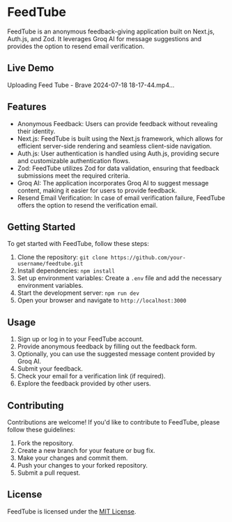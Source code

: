 # FeedTube

FeedTube is an anonymous feedback-giving application built on Next.js, Auth.js, and Zod. It leverages Groq AI for message suggestions and provides the option to resend email verification.

## Live Demo



Uploading Feed Tube - Brave 2024-07-18 18-17-44.mp4…



## Features

- Anonymous Feedback: Users can provide feedback without revealing their identity.
- Next.js: FeedTube is built using the Next.js framework, which allows for efficient server-side rendering and seamless client-side navigation.
- Auth.js: User authentication is handled using Auth.js, providing secure and customizable authentication flows.
- Zod: FeedTube utilizes Zod for data validation, ensuring that feedback submissions meet the required criteria.
- Groq AI: The application incorporates Groq AI to suggest message content, making it easier for users to provide feedback.
- Resend Email Verification: In case of email verification failure, FeedTube offers the option to resend the verification email.

## Getting Started

To get started with FeedTube, follow these steps:

1. Clone the repository: `git clone https://github.com/your-username/feedtube.git`
2. Install dependencies: `npm install`
3. Set up environment variables: Create a `.env` file and add the necessary environment variables.
4. Start the development server: `npm run dev`
5. Open your browser and navigate to `http://localhost:3000`

## Usage

1. Sign up or log in to your FeedTube account.
2. Provide anonymous feedback by filling out the feedback form.
3. Optionally, you can use the suggested message content provided by Groq AI.
4. Submit your feedback.
5. Check your email for a verification link (if required).
6. Explore the feedback provided by other users.

## Contributing

Contributions are welcome! If you'd like to contribute to FeedTube, please follow these guidelines:

1. Fork the repository.
2. Create a new branch for your feature or bug fix.
3. Make your changes and commit them.
4. Push your changes to your forked repository.
5. Submit a pull request.

## License

FeedTube is licensed under the [MIT License](https://opensource.org/licenses/MIT).
